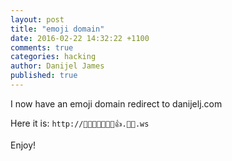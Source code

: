 ```yaml
---
layout: post
title: "emoji domain"
date: 2016-02-22 14:32:22 +1100
comments: true
categories: hacking
author: Danijel James
published: true
---
```

I now have an emoji domain redirect to danijelj.com

Here it is: `http://🚰🍋💎🍆🍭🍔🍜👍.🍕💩.ws`

Enjoy!
